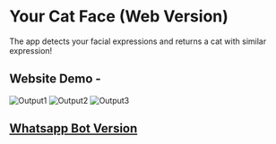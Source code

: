 # Your Cat Face (Web Version)

The app detects your facial expressions and returns a cat with similar expression!

## Website Demo - 
![Output1](example/group_op1.png)
![Output2](example/group_op2.png)
![Output3](example/solo_op1.png)

## [Whatsapp Bot Version](https://github.com/HrushikeshAgrawal/your-cat-face-bot)
